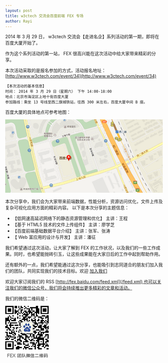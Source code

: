 ```yaml
---
layout: post
title: w3ctech 交流会百度前端 FEX 专场
author: Rayi
---
```


2014 年 3 月 29 日， w3ctech 交流会【走进名企】系列活动的第一期，即将在百度大厦开始了。

作为这个系列活动的第一站， FEX 很高兴能在这次活动中给大家带来精彩的分享。

本次活动采取的是报名参加的方式，活动报名地址： [http://www.w3ctech.com/event/34](http://www.w3ctech.com/event/34)

    【本次活动的基本信息】
    时间： 2014 年 3 月 29 日（星期六） 下午 14:00-18:00
    地点：北京市海淀区上地十街百度大厦
    参加路线：乘坐 13 号线至西二旗城铁站，往西 300 米左右，百度大厦中间 B 座。

百度大厦的具体地点可参考地图：

![ 百度大厦 B 座 ](/img/fex-w3ctech-2014/map.png)

本次分享中，我们会为大家带来前端数据，性能分析，资源访问优化，文件上传及复杂可视化应用方面的精彩内容。
以下是本次分享的主题信息：

+ 【低网速高延迟网络下的静态资源管理和优化】 主讲：王程
+ 【基于 HTML5 技术的文件上传组件】 主讲：廖学芝
+ 【百度前端基础数据平台介绍】 主讲：张军、张涛
+ 【 Web 富应用的设计与开发】 主讲：潘征

我们希望通过这次活动，让大家了解到 FEX 的工作状况，以及我们的一些工作成果。同时，也希望能抛砖引玉，让这些成果能在大家日后的工作中起到帮助作用。

还有额外的一点，我们希望能通过这次分享，也能吸引到志同道合的朋友们加入我们的团队，共同实现我们的技术目标。欢迎 [ 加入我们 ](/we-need-you/)

欢迎大家订阅我们的 RSS [http://fex.baidu.com/feed.xml](/feed.xml),也可以关注我们的微信公众号，我们将会持续推出更多精彩的文章和活动。

我们的微信二维码是：

![FEX 团队微信二维码 ](/public/images/erwei.png)